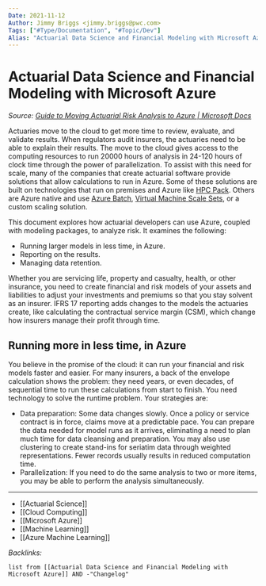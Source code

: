 ```yaml
---
Date: 2021-11-12
Author: Jimmy Briggs <jimmy.briggs@pwc.com>
Tags: ["#Type/Documentation", "#Topic/Dev"]
Alias: "Actuarial Data Science and Financial Modeling with Microsoft Azure"
---
```


# Actuarial Data Science and Financial Modeling with Microsoft Azure

*Source: [Guide to Moving Actuarial Risk Analysis to Azure | Microsoft Docs](https://docs.microsoft.com/en-us/previous-versions/azure/industry-marketing/financial/actuarial-risk-analysis-and-financial-modeling-solution-guide?toc=https%3A%2F%2Fdocs.microsoft.com%2Fen-us%2Fazure%2Farchitecture%2Ftoc.json&bc=https%3A%2F%2Fdocs.microsoft.com%2Fen-us%2Fazure%2Farchitecture%2Fbread%2Ftoc.json)*


Actuaries move to the cloud to get more time to review, evaluate, and validate results. When regulators audit insurers, the actuaries need to be able to explain their results. The move to the cloud gives access to the computing resources to run 20000 hours of analysis in 24-120 hours of clock time through the power of parallelization. To assist with this need for scale, many of the companies that create actuarial software provide solutions that allow calculations to run in Azure. Some of these solutions are built on technologies that run on premises and Azure like [HPC Pack](https://docs.microsoft.com/en-us/powershell/high-performance-computing/overview?view=hpc16-ps&WT.mc_id=riskmodel-docs-scseely). Others are Azure native and use [Azure Batch](https://docs.microsoft.com/en-us/azure/batch?WT.mc_id=riskmodel-docs-scseely), [Virtual Machine Scale Sets](https://docs.microsoft.com/en-us/azure/virtual-machine-scale-sets?WT.mc_id=riskmodel-docs-scseely), or a custom scaling solution.

This document explores how actuarial developers can use Azure, coupled with modeling packages, to analyze risk. It examines the following:

-   Running larger models in less time, in Azure.
-   Reporting on the results.
-   Managing data retention.

Whether you are servicing life, property and casualty, health, or other insurance, you need to create financial and risk models of your assets and liabilities to adjust your investments and premiums so that you stay solvent as an insurer. IFRS 17 reporting adds changes to the models the actuaries create, like calculating the contractual service margin (CSM), which change how insurers manage their profit through time.

## Running more in less time, in Azure

You believe in the promise of the cloud: it can run your financial and risk models faster and easier. For many insurers, a back of the envelope calculation shows the problem: they need years, or even decades, of sequential time to run these calculations from start to finish. You need technology to solve the runtime problem. Your strategies are:

-   Data preparation: Some data changes slowly. Once a policy or service contract is in force, claims move at a predictable pace. You can prepare the data needed for model runs as it arrives, eliminating a need to plan much time for data cleansing and preparation. You may also use clustering to create stand-ins for seriatim data through weighted representations. Fewer records usually results in reduced computation time.
-   Parallelization: If you need to do the same analysis to two or more items, you may be able to perform the analysis simultaneously.

***

- [[Actuarial Science]]
- [[Cloud Computing]]
- [[Microsoft Azure]]
- [[Machine Learning]]
- [[Azure Machine Learning]]

*Backlinks:*

```dataview
list from [[Actuarial Data Science and Financial Modeling with Microsoft Azure]] AND -"Changelog"
```